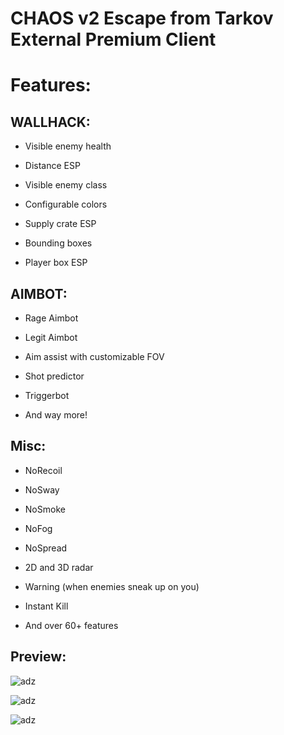 # CHAOS v2 Escape from Tarkov External Premium Client

# Features: 

## WALLHACK:

- Visible enemy health

- Distance ESP

- Visible enemy class

- Configurable colors

- Supply crate ESP

- Bounding boxes

- Player box ESP

## AIMBOT:

- Rage Aimbot

- Legit Aimbot

- Aim assist with customizable FOV

- Shot predictor

- Triggerbot

- And way more!

## Misc:

- NoRecoil

- NoSway

- NoSmoke

- NoFog

- NoSpread

- 2D and 3D radar

- Warning (when enemies sneak up on you)

- Instant Kill

- And over 60+ features

## Preview:

![adz](https://i.imgur.com/0R9E3WL.png)

![adz](https://i.imgur.com/OeaIdTD.png)

![adz](https://i.imgur.com/TOFdkwx.png)
